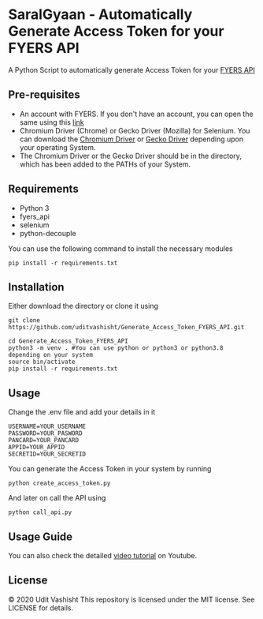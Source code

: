 # SaralGyaan - Automatically Generate Access Token for your FYERS API

A Python Script to automatically generate Access Token for your [FYERS API](https://fyers.in?id=RP0015)

## Pre-requisites
* An account with FYERS. If you don't have an account, you can open the same using this [link](https://open-an-account.fyers.in/?id=RP0015)
* Chromium Driver (Chrome) or Gecko Driver (Mozilla) for Selenium. You can download the [Chromium Driver](https://chromedriver.chromium.org/downloads) or [Gecko Driver](https://github.com/mozilla/geckodriver/releases) depending upon your operating System.
* The Chromium Driver or the Gecko Driver should be in the directory, which has been added to the PATHs of your System.

## Requirements
* Python 3
* fyers_api
* selenium
* python-decouple

You can use the following command to install the necessary modules
```
pip install -r requirements.txt
```

## Installation
Either download the directory or clone it using
```
git clone https://github.com/uditvashisht/Generate_Access_Token_FYERS_API.git
```
```
cd Generate_Access_Token_FYERS_API
python3 -m venv . #You can use python or python3 or python3.8 depending on your system
source bin/activate
pip install -r requirements.txt
```
## Usage
Change the .env file and add your details in it
```
USERNAME=YOUR_USERNAME
PASSWORD=YOUR_PASWORD
PANCARD=YOUR_PANCARD
APPID=YOUR_APPID
SECRETID=YOUR_SECRETID
```
You can generate the Access Token in your system by running
```
python create_access_token.py
```

And later on call the API using
```
python call_api.py
```
## Usage Guide
You can also check the detailed [video tutorial]() on Youtube.

## License

© 2020 Udit Vashisht
This repository is licensed under the MIT license. See LICENSE for details.

